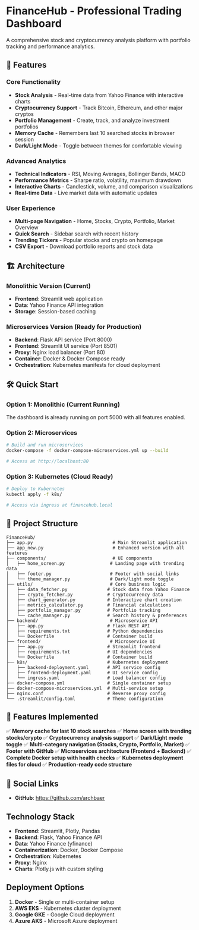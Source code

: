 # FinanceHub - Professional Trading Dashboard

A comprehensive stock and cryptocurrency analysis platform with portfolio tracking and performance analytics.

## 🚀 Features

### Core Functionality

- **Stock Analysis** - Real-time data from Yahoo Finance with interactive charts
- **Cryptocurrency Support** - Track Bitcoin, Ethereum, and other major cryptos
- **Portfolio Management** - Create, track, and analyze investment portfolios
- **Memory Cache** - Remembers last 10 searched stocks in browser session
- **Dark/Light Mode** - Toggle between themes for comfortable viewing

### Advanced Analytics

- **Technical Indicators** - RSI, Moving Averages, Bollinger Bands, MACD
- **Performance Metrics** - Sharpe ratio, volatility, maximum drawdown
- **Interactive Charts** - Candlestick, volume, and comparison visualizations
- **Real-time Data** - Live market data with automatic updates

### User Experience

- **Multi-page Navigation** - Home, Stocks, Crypto, Portfolio, Market Overview
- **Quick Search** - Sidebar search with recent history
- **Trending Tickers** - Popular stocks and crypto on homepage
- **CSV Export** - Download portfolio reports and stock data

## 🏗️ Architecture

### Monolithic Version (Current)

- **Frontend**: Streamlit web application
- **Data**: Yahoo Finance API integration
- **Storage**: Session-based caching

### Microservices Version (Ready for Production)

- **Backend**: Flask API service (Port 8000)
- **Frontend**: Streamlit UI service (Port 8501)
- **Proxy**: Nginx load balancer (Port 80)
- **Container**: Docker & Docker Compose ready
- **Orchestration**: Kubernetes manifests for cloud deployment

## 🛠️ Quick Start

### Option 1: Monolithic (Current Running)

The dashboard is already running on port 5000 with all features enabled.

### Option 2: Microservices

```bash
# Build and run microservices
docker-compose -f docker-compose-microservices.yml up --build

# Access at http://localhost:80
```

### Option 3: Kubernetes (Cloud Ready)

```bash
# Deploy to Kubernetes
kubectl apply -f k8s/

# Access via ingress at financehub.local
```

## 📁 Project Structure

```
FinanceHub/
├── app.py                              # Main Streamlit application
├── app_new.py                          # Enhanced version with all features
├── components/                         # UI components
│   ├── home_screen.py                 # Landing page with trending data
│   ├── footer.py                      # Footer with social links
│   └── theme_manager.py               # Dark/light mode toggle
├── utils/                             # Core business logic
│   ├── data_fetcher.py               # Stock data from Yahoo Finance
│   ├── crypto_fetcher.py             # Cryptocurrency data
│   ├── chart_generator.py            # Interactive chart creation
│   ├── metrics_calculator.py         # Financial calculations
│   ├── portfolio_manager.py          # Portfolio tracking
│   └── cache_manager.py              # Search history & preferences
├── backend/                           # Microservice API
│   ├── app.py                        # Flask REST API
│   ├── requirements.txt              # Python dependencies
│   └── Dockerfile                    # Container build
├── frontend/                          # Microservice UI
│   ├── app.py                        # Streamlit frontend
│   ├── requirements.txt              # UI dependencies
│   └── Dockerfile                    # Container build
├── k8s/                              # Kubernetes deployment
│   ├── backend-deployment.yaml       # API service config
│   ├── frontend-deployment.yaml      # UI service config
│   └── ingress.yaml                  # Load balancer config
├── docker-compose.yml                # Single container setup
├── docker-compose-microservices.yml  # Multi-service setup
├── nginx.conf                        # Reverse proxy config
└── .streamlit/config.toml            # Theme configuration
```

## 🎨 Features Implemented

✅ **Memory cache for last 10 stock searches**
✅ **Home screen with trending stocks/crypto**
✅ **Cryptocurrency analysis support**
✅ **Dark/Light mode toggle**
✅ **Multi-category navigation (Stocks, Crypto, Portfolio, Market)**
✅ **Footer with GitHub**
✅ **Microservices architecture (Frontend + Backend)**
✅ **Complete Docker setup with health checks**
✅ **Kubernetes deployment files for cloud**
✅ **Production-ready code structure**

## 🔗 Social Links

- **GitHub**: https://github.com/archbaer

## Technology Stack

- **Frontend**: Streamlit, Plotly, Pandas
- **Backend**: Flask, Yahoo Finance API
- **Data**: Yahoo Finance (yfinance)
- **Containerization**: Docker, Docker Compose
- **Orchestration**: Kubernetes
- **Proxy**: Nginx
- **Charts**: Plotly.js with custom styling

## Deployment Options

1. **Docker** - Single or multi-container setup
2. **AWS EKS** - Kubernetes cluster deployment
3. **Google GKE** - Google Cloud deployment
4. **Azure AKS** - Microsoft Azure deployment
